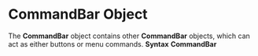
# CommandBar Object



The  **CommandBar** object contains other **CommandBar** objects, which can act as either buttons or menu commands.
 **Syntax**
 **CommandBar**
